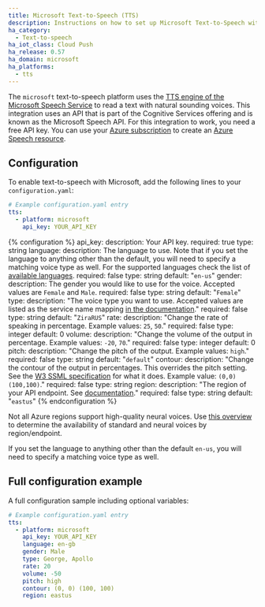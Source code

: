 ```yaml
---
title: Microsoft Text-to-Speech (TTS)
description: Instructions on how to set up Microsoft Text-to-Speech with Home Assistant.
ha_category:
  - Text-to-speech
ha_iot_class: Cloud Push
ha_release: 0.57
ha_domain: microsoft
ha_platforms:
  - tts
---
```


The `microsoft` text-to-speech platform uses the [TTS engine of the Microsoft Speech Service](https://docs.microsoft.com/en-us/azure/cognitive-services/speech-service/text-to-speech) to read a text with natural sounding voices. This integration uses an API that is part of the Cognitive Services offering and is known as the Microsoft Speech API. For this integration to work, you need a free API key. You can use your [Azure subscription](https://azure.microsoft.com) to create an [Azure Speech resource](https://portal.azure.com/#create/Microsoft.CognitiveServicesSpeechServices).

## Configuration

To enable text-to-speech with Microsoft, add the following lines to your `configuration.yaml`:

```yaml
# Example configuration.yaml entry
tts:
  - platform: microsoft
    api_key: YOUR_API_KEY
```

{% configuration %}
api_key:
  description: Your API key.
  required: true
  type: string
language:
  description: The language to use. Note that if you set the language to anything other than the default, you will need to specify a matching voice type as well. For the supported languages check the list of [available languages](https://github.com/home-assistant/home-assistant/blob/dev/homeassistant/components/microsoft/tts.py#L20).
  required: false
  type: string
  default: "`en-us`"
gender:
  description: The gender you would like to use for the voice. Accepted values are `Female` and `Male`.
  required: false
  type: string
  default: "`Female`"
type:
  description: "The voice type you want to use. Accepted values are listed as the service name mapping [in the documentation](https://docs.microsoft.com/en-us/azure/cognitive-services/speech-service/language-support#text-to-speech)."
  required: false
  type: string
  default: "`ZiraRUS`"
rate:
  description: "Change the rate of speaking in percentage. Example values: `25`, `50`."
  required: false
  type: integer
  default: 0
volume:
  description: "Change the volume of the output in percentage. Example values: `-20`, `70`."
  required: false
  type: integer
  default: 0
pitch:
  description: "Change the pitch of the output. Example values: `high`."
  required: false
  type: string
  default: "`default`"
contour:
  description: "Change the contour of the output in percentages. This overrides the pitch setting. See the [W3 SSML specification](https://www.w3.org/TR/speech-synthesis/#pitch_contour) for what it does. Example value: `(0,0) (100,100)`."
  required: false
  type: string
region:
  description: "The region of your API endpoint. See [documentation](https://docs.microsoft.com/en-us/azure/cognitive-services/speech-service/regions)."
  required: false
  type: string
  default: "`eastus`"
{% endconfiguration %}

<div class='note'>

Not all Azure regions support high-quality neural voices. Use [this overview](https://docs.microsoft.com/en-us/azure/cognitive-services/speech-service/regions#neural-and-standard-voices) to determine the availability of standard and neural voices by region/endpoint.

</div>

<div class='note'>

If you set the language to anything other than the default `en-us`, you will need to specify a matching voice type as well.

</div> 
 
## Full configuration example

A full configuration sample including optional variables:

```yaml
# Example configuration.yaml entry
tts:
  - platform: microsoft
    api_key: YOUR_API_KEY
    language: en-gb
    gender: Male
    type: George, Apollo
    rate: 20
    volume: -50
    pitch: high
    contour: (0, 0) (100, 100)
    region: eastus
```
